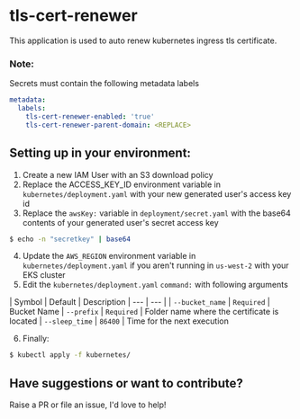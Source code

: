 # tls-cert-renewer

This application is used to auto renew kubernetes ingress tls certificate.

### Note:
Secrets must contain the following metadata labels
```yaml
metadata:
  labels:
    tls-cert-renewer-enabled: 'true'
    tls-cert-renewer-parent-domain: <REPLACE>
```

## Setting up in your environment:
1) Create a new IAM User with an S3 download policy
2) Replace the ACCESS_KEY_ID environment variable in `kubernetes/deployment.yaml` with your new generated user's access key id
3) Replace the `awsKey:` variable in `deployment/secret.yaml` with the base64 contents of your generated user's secret access key
```bash
$ echo -n "secretkey" | base64
```
4) Update the `AWS_REGION` environment variable in `kubernetes/deployment.yaml` if you aren't running in `us-west-2` with your EKS cluster
5) Edit the `kubernetes/deployment.yaml` `command:` with following arguments

| Symbol | Default | Description
| --- | --- | 
| `--bucket_name` | `Required` | Bucket Name
| `--prefix` | `Required` | Folder name where the certificate is located
| `--sleep_time` | `86400` | Time for the next execution


6) Finally:
```bash
$ kubectl apply -f kubernetes/
```

## Have suggestions or want to contribute?
Raise a PR or file an issue, I'd love to help!